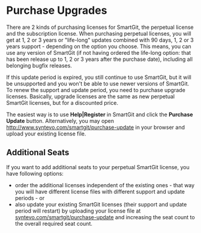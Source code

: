 # Purchase Upgrades

There are 2 kinds of purchasing licenses for SmartGit, the perpetual
license and the subscription license. When purchasing perpetual
licenses, you will get at 1, 2 or 3 years or "life-long" updates
combined with 90 days, 1, 2 or 3 years support - depending on the option
you choose. This means, you can use any version of SmartGit (if not
having ordered the life-long option: that has been release up to 1, 2 or
3 years after the purchase date), including all belonging bugfix
releases.

If this update period is expired, you still continue to use SmartGit,
but it will be unsupported and you won't be able to use newer versions
of SmartGit. To renew the support and update period, you need to
purchase upgrade licenses. Basically, upgrade licenses are the same as
new perpetual SmartGit licenses, but for a discounted price.

The easiest way is to use **Help\|Register** in SmartGit and click the
**Purchase Update** button. Alternatively, you may open
<http://www.syntevo.com/smartgit/purchase-update> in your browser and
upload your existing license file.

## Additional Seats

If you want to add additional seats to your perpetual SmartGit license,
you have following options:

-   order the additional licenses independent of the existing ones -
    that way you will have different license files with different
    support and update periods - or
-   also update your existing SmartGit licenses (their support and
    update period will restart) by uploading your license file at
    [syntevo.com/smartgit/purchase-update](http://www.syntevo.com/smartgit/purchase-update)
    and increasing the seat count to the overall required seat count.

